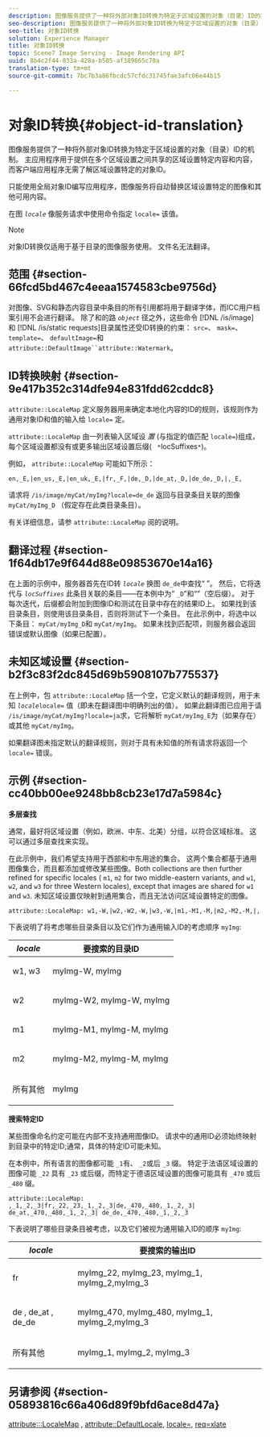 ```yaml
---
description: 图像服务提供了一种将外部对象ID转换为特定于区域设置的对象（目录）ID的机制。 主应用程序用于提供在多个区域设置之间共享的区域设置特定内容和内容，而客户端应用程序无需了解区域设置特定的对象ID。
seo-description: 图像服务提供了一种将外部对象ID转换为特定于区域设置的对象（目录）ID的机制。 主应用程序用于提供在多个区域设置之间共享的区域设置特定内容和内容，而客户端应用程序无需了解区域设置特定的对象ID。
seo-title: 对象ID转换
solution: Experience Manager
title: 对象ID转换
topic: Scene7 Image Serving - Image Rendering API
uuid: 8b4c2f44-033a-428a-b505-af389865c70a
translation-type: tm+mt
source-git-commit: 7bc7b3a86fbcdc57cfdc31745fae3afc06e44b15

---
```



# 对象ID转换{#object-id-translation}

图像服务提供了一种将外部对象ID转换为特定于区域设置的对象（目录）ID的机制。 主应用程序用于提供在多个区域设置之间共享的区域设置特定内容和内容，而客户端应用程序无需了解区域设置特定的对象ID。

只能使用全局对象ID编写应用程序，图像服务将自动替换区域设置特定的图像和其他可用内容。

在图 *`locale`* 像服务请求中使用命令指定 `locale=` 该值。

>[!NOTE]
>
>对象ID转换仅适用于基于目录的图像服务使用。 文件名无法翻译。

## 范围 {#section-66fcd5bd467c4eeaa1574583cbe9756d}

对图像、SVG和静态内容目录中条目的所有引用都将用于翻译字体，而ICC用户档案引用不会进行翻译。 除了和的路 *`object`* 径之外，这些命令 [!DNL /is/image] 和 [!DNL /is/static requests]目录属性还受ID转换的约束： `src=`、 `mask=`、 `template=`、 `defaultImage=`和 `attribute::DefaultImage``attribute::Watermark`。

## ID转换映射 {#section-9e417b352c314dfe94e831fdd62cddc8}

`attribute::LocaleMap` 定义服务器用来确定本地化内容的ID的规则，该规则作为通用对象ID和值的输入给 `locale=` 定。

`attribute::LocaleMap` 由一列表输入区域设 *置* (与指定的值匹配 `locale=`)组成，每个区域设置都没有或更多输出区域设置后缀( ` *`locSuffixes`*`)。

例如， `attribute::LocaleMap` 可能如下所示：

`en,_E,|en_us,_E,|en_uk,_E,|fr,_F,|de,_D,|de_at,_D,|de_de,_D,|,_E,`

请求将 `/is/image/myCat/myImg?locale=de_de` 返回与目录条目关联的图像 `myCat/myImg_D` （假定存在此类目录条目）。

有关详细信息，请参 `attribute::LocaleMap` 阅的说明。

## 翻译过程 {#section-1f64db17e9f644d88e09853670e14a16}

在上面的示例中，服务器首先在ID转 *`locale`* 换图 `de_de`中查找“ ”。 然后，它将迭代与 *`locSuffixes`* 此条目关联的条目——在本例中为“ `_D`”和“”（空后缀）。 对于每次迭代，后缀都会附加到图像ID和测试在目录中存在的结果ID上。 如果找到该目录条目，则使用该目录条目，否则将测试下一个条目。 在此示例中，将选中以下条目： `myCat/myImg_D`和 `myCat/myImg`。 如果未找到匹配项，则服务器会返回错误或默认图像（如果已配置）。

## 未知区域设置 {#section-b2f3c83f2dc845d69b5908107b775537}

在上例中，包 `attribute::LocaleMap` 括一个空，它定义默认的翻译规则，用于未知 *`locale`*`locale=` 值（即未在翻译图中明确列出的值）。 如果此翻译图已应用于请 `/is/image/myCat/myImg?locale=ja`求，它将解析 `myCat/myImg_E`为（如果存在）或其他 `myCat/myImg`。

如果翻译图未指定默认的翻译规则，则对于具有未知值的所有请求将返回一个 `locale=` 错误。

## 示例 {#section-cc40bb00ee9248bb8cb23e17d7a5984c}

**多层查找**

通常，最好将区域设置（例如，欧洲、中东、北美）分组，以符合区域标准。 这可以通过多层查找来实现。

在此示例中，我们希望支持用于西部和中东用途的集合。 这两个集合都基于通用图像集合，而且都添加或修改某些图像。Both collections are then further refined for specific locales ( `m1`, `m2` for two middle-eastern variants, and `w1`, `w2`, and `w3` for three Western locales), except that images are shared for `w1` and `w3`. 未知区域设置仅映射到通用集合，而且无法访问区域设置特定的图像。

`attribute::LocaleMap: w1,-W,|w2,-W2,-W,|w3,-W,|m1,-M1,-M,|m2,-M2,-M,|,`

下表说明了将考虑哪些目录条目以及它们作为通用输入ID的考虑顺序 `myImg`:

<table id="table_97EB13E3DB9B48D3A4184D5ECC8E9F86"> 
 <thead> 
  <tr> 
   <th class="entry"> <b> <i>locale</i> </b> </th> 
   <th class="entry"> <b>要搜索的目录ID</b> </th> 
  </tr> 
 </thead>
 <tbody> 
  <tr> 
   <td> <p> <span class="codeph"> w1, w3 </span> </p> </td> 
   <td> <p> <span class="codeph"> myImg-W, myImg </span> </p> </td> 
  </tr> 
  <tr> 
   <td> <p> <span class="codeph"> w2 </span> </p> </td> 
   <td> <p> <span class="codeph"> myImg-W2, myImg-W, myImg </span> </p> </td> 
  </tr> 
  <tr> 
   <td> <p> <span class="codeph"> m1 </span> </p> </td> 
   <td> <p> <span class="codeph"> myImg-M1, myImg-M, myImg </span> </p> </td> 
  </tr> 
  <tr> 
   <td> <p> <span class="codeph"> m2 </span> </p> </td> 
   <td> <p> <span class="codeph"> myImg-M2, myImg-M, myImg </span> </p> </td> 
  </tr> 
  <tr> 
   <td> <p>所有其他 </p> </td> 
   <td> <p> <span class="codeph"> myImg </span> </p> </td> 
  </tr> 
 </tbody> 
</table>

**搜索特定ID**

某些图像命名约定可能在内部不支持通用图像ID。 请求中的通用ID必须始终映射到目录中的特定ID;通常，具体的特定ID可能未知。

在本例中，所有语言的图像都可能 `_1`有、 `_2`或后 `_3` 缀。 特定于法语区域设置的图像可能 `_22` 具有 `_23` 或后缀，而特定于德语区域设置的图像可能具有 `_470` 或后 `_480` 缀。

`attribute::LocaleMap: ,_1,_2,_3|fr,_22,_23,_1,_2,_3|de,_470,_480,_1,_2,_3| de_at,_470,_480,_1,_2,_3| de_de,_470,_480,_1,_2,_3`

下表说明了哪些目录条目被考虑，以及它们被视为通用输入ID的顺序 `myImg`:

<table id="table_A7EE4AA0F1C24284B83CC4B40622D24F"> 
 <thead> 
  <tr> 
   <th class="entry"> <b> <i>locale</i> </b> </th> 
   <th class="entry"> <b>要搜索的输出ID</b> </th> 
  </tr> 
 </thead>
 <tbody> 
  <tr> 
   <td> <p> <span class="codeph"> fr </span> </p> </td> 
   <td> <p> <span class="codeph"> myImg_22, myImg_23, myImg_1, myImg_2,myImg_3 </span> </p> </td> 
  </tr> 
  <tr> 
   <td> <p> <span class="codeph"> de </span>, <span class="codeph"> de_at </span>, <span class="codeph"> de_de </span> </p> </td> 
   <td> <p> <span class="codeph"> myImg_470, myImg_480, myImg_1, myImg_2,myImg_3 </span> </p> </td> 
  </tr> 
  <tr> 
   <td> <p>所有其他 </p> </td> 
   <td> <p> <span class="codeph"> myImg_1, myImg_2, myImg_3 </span> </p> </td> 
  </tr> 
 </tbody> 
</table>

## 另请参阅 {#section-05893816c66a406d89f9bfd6ace8d47a}

[attribute:::LocaleMap](../../../../../is-api/image-catalog/image-serving-api-ref/c-image-catalog-reference/c-attributes-reference/r-localemap.md#reference-49bbf598f8ea47c3a563755cef306318) , [attribute::DefaultLocale](../../../../../is-api/image-catalog/image-serving-api-ref/c-image-catalog-reference/c-attributes-reference/r-defaultlocale.md#reference-69462ad9923f464f80c2c012342a6b6b), [locale=](../../../../../is-api/http-ref/image-serving-api-ref/c-http-protocol-reference/c-command-reference/r-locale.md#reference-8a846b2fbc004a12821b956ed3b25cfb), [req=xlate](../../../../../is-api/http-ref/image-serving-api-ref/c-http-protocol-reference/c-command-reference/r-req/r-req.md#reference-907cdb4a97034db7ad94695f25552e76)
